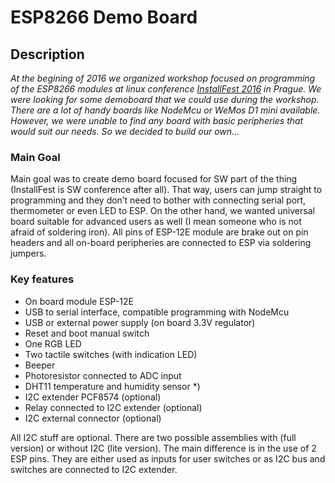# ESP8266 Demo Board

## Description

*At the begining of 2016 we organized workshop focused on programming of the ESP8266 modules at linux conference [InstallFest 2016](http://installfest.cz/if16/) in Prague. We were looking for some demoboard that we could use during the workshop. There are a lot of handy boards like NodeMcu or WeMos D1 mini available. However, we were unable to find any board with basic peripheries that would suit our needs. So we decided to build our own…*

### Main Goal

Main goal was to create demo board focused for SW part of the thing (InstallFest is SW conference after all). That way, users can jump straight to programming and they don’t need to bother with connecting serial port, thermometer or even LED to ESP. On the other hand, we wanted universal board suitable for advanced users as well (I mean someone who is not afraid of soldering iron). All pins of ESP-12E module are brake out on pin headers and all on-board peripheries are connected to ESP via soldering jumpers.

### Key features

-	On board module ESP-12E
-	USB to serial interface, compatible programming with NodeMcu
-	USB or external power supply (on board 3.3V regulator)
-	Reset and boot manual switch
-	One RGB LED
-	Two tactile switches (with indication LED)
-	Beeper
-	Photoresistor connected to ADC input
-	DHT11 temperature and humidity sensor *)
-	I2C extender PCF8574 (optional)
-	Relay connected to I2C extender (optional)
-	I2C external connector (optional)

All I2C stuff are optional. There are two possible assemblies with (full version) or without I2C (lite version). The main difference is in the use of 2 ESP pins. They are either used as inputs for user switches or as I2C bus and switches are connected to I2C extender.
